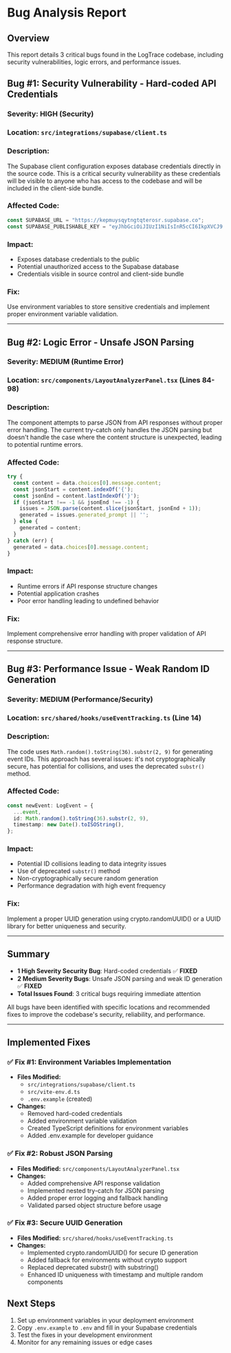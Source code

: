 # Bug Analysis Report

## Overview
This report details 3 critical bugs found in the LogTrace codebase, including security vulnerabilities, logic errors, and performance issues.

## Bug #1: Security Vulnerability - Hard-coded API Credentials

### **Severity: HIGH (Security)**
### **Location:** `src/integrations/supabase/client.ts`

### **Description:**
The Supabase client configuration exposes database credentials directly in the source code. This is a critical security vulnerability as these credentials will be visible to anyone who has access to the codebase and will be included in the client-side bundle.

### **Affected Code:**
```typescript
const SUPABASE_URL = "https://kepmuysqytngtqterosr.supabase.co";
const SUPABASE_PUBLISHABLE_KEY = "eyJhbGciOiJIUzI1NiIsInR5cCI6IkpXVCJ9.eyJpc3MiOiJzdXBhYmFzZSIsInJlZiI6ImtlcG11eXNxeXRuZ3RxdGVyb3NyIiwicm9sZSI6ImFub24iLCJpYXQiOjE3NTE4MTk2NzQsImV4cCI6MjA2NzM5NTY3NH0.zlIhuBHikJjtK0Y1A31Bp7NIvP_j7E4OILRzz-7bJvA";
```

### **Impact:**
- Exposes database credentials to the public
- Potential unauthorized access to the Supabase database
- Credentials visible in source control and client-side bundle

### **Fix:**
Use environment variables to store sensitive credentials and implement proper environment variable validation.

---

## Bug #2: Logic Error - Unsafe JSON Parsing

### **Severity: MEDIUM (Runtime Error)**
### **Location:** `src/components/LayoutAnalyzerPanel.tsx` (Lines 84-98)

### **Description:**
The component attempts to parse JSON from API responses without proper error handling. The current try-catch only handles the JSON parsing but doesn't handle the case where the content structure is unexpected, leading to potential runtime errors.

### **Affected Code:**
```typescript
try {
  const content = data.choices[0].message.content;
  const jsonStart = content.indexOf('{');
  const jsonEnd = content.lastIndexOf('}');
  if (jsonStart !== -1 && jsonEnd !== -1) {
    issues = JSON.parse(content.slice(jsonStart, jsonEnd + 1));
    generated = issues.generated_prompt || '';
  } else {
    generated = content;
  }
} catch (err) {
  generated = data.choices[0].message.content;
}
```

### **Impact:**
- Runtime errors if API response structure changes
- Potential application crashes
- Poor error handling leading to undefined behavior

### **Fix:**
Implement comprehensive error handling with proper validation of API response structure.

---

## Bug #3: Performance Issue - Weak Random ID Generation

### **Severity: MEDIUM (Performance/Security)**
### **Location:** `src/shared/hooks/useEventTracking.ts` (Line 14)

### **Description:**
The code uses `Math.random().toString(36).substr(2, 9)` for generating event IDs. This approach has several issues: it's not cryptographically secure, has potential for collisions, and uses the deprecated `substr()` method.

### **Affected Code:**
```typescript
const newEvent: LogEvent = {
  ...event,
  id: Math.random().toString(36).substr(2, 9),
  timestamp: new Date().toISOString(),
};
```

### **Impact:**
- Potential ID collisions leading to data integrity issues
- Use of deprecated `substr()` method
- Non-cryptographically secure random generation
- Performance degradation with high event frequency

### **Fix:**
Implement a proper UUID generation using crypto.randomUUID() or a UUID library for better uniqueness and security.

---

## Summary
- **1 High Severity Security Bug**: Hard-coded credentials ✅ **FIXED**
- **2 Medium Severity Bugs**: Unsafe JSON parsing and weak ID generation ✅ **FIXED**
- **Total Issues Found**: 3 critical bugs requiring immediate attention

All bugs have been identified with specific locations and recommended fixes to improve the codebase's security, reliability, and performance.

---

## Implemented Fixes

### ✅ Fix #1: Environment Variables Implementation
- **Files Modified:** 
  - `src/integrations/supabase/client.ts`
  - `src/vite-env.d.ts`
  - `.env.example` (created)
- **Changes:**
  - Removed hard-coded credentials
  - Added environment variable validation
  - Created TypeScript definitions for environment variables
  - Added .env.example for developer guidance

### ✅ Fix #2: Robust JSON Parsing
- **Files Modified:** `src/components/LayoutAnalyzerPanel.tsx`
- **Changes:**
  - Added comprehensive API response validation
  - Implemented nested try-catch for JSON parsing
  - Added proper error logging and fallback handling
  - Validated parsed object structure before usage

### ✅ Fix #3: Secure UUID Generation
- **Files Modified:** `src/shared/hooks/useEventTracking.ts`
- **Changes:**
  - Implemented crypto.randomUUID() for secure ID generation
  - Added fallback for environments without crypto support
  - Replaced deprecated substr() with substring()
  - Enhanced ID uniqueness with timestamp and multiple random components

## Next Steps
1. Set up environment variables in your deployment environment
2. Copy `.env.example` to `.env` and fill in your Supabase credentials
3. Test the fixes in your development environment
4. Monitor for any remaining issues or edge cases